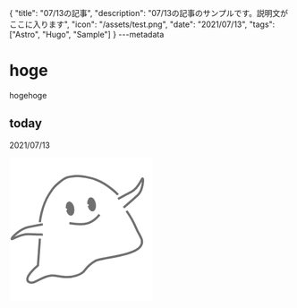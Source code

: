 {
  "title": "07/13の記事",
  "description": "07/13の記事のサンプルです。説明文がここに入ります",
  "icon": "/assets/test.png",
  "date": "2021/07/13",
  "tags": ["Astro", "Hugo", "Sample"]
}
---metadata

# hoge
hogehoge

## today
2021/07/13

![img](/assets/test.png)